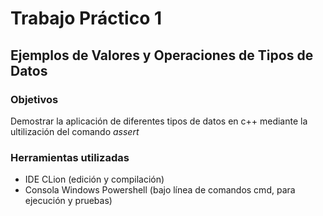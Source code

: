 # Trabajo Práctico 1
## Ejemplos de Valores y Operaciones de Tipos de Datos

### Objetivos
Demostrar la aplicación de diferentes tipos de datos en c++ mediante la ultilización del comando *assert*

### Herramientas utilizadas
* IDE CLion (edición y compilación)
* Consola Windows Powershell (bajo línea de comandos cmd, para ejecución y pruebas)
